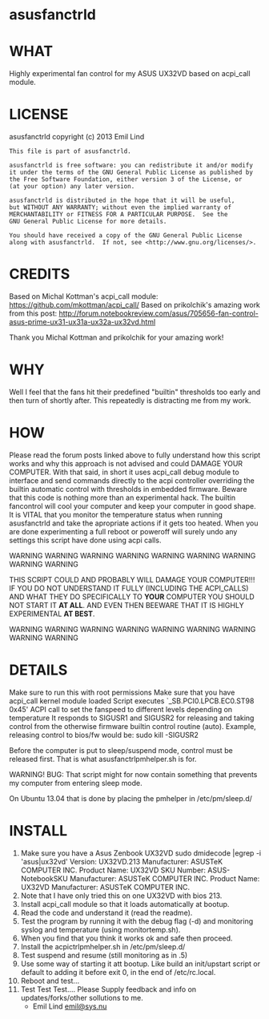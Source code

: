 asusfanctrld
============

# WHAT
  Highly experimental fan control for my ASUS UX32VD based on acpi_call module.

# LICENSE
  asusfanctrld copyright (c) 2013 Emil Lind

    This file is part of asusfanctrld.

    asusfanctrld is free software: you can redistribute it and/or modify
    it under the terms of the GNU General Public License as published by
    the Free Software Foundation, either version 3 of the License, or
    (at your option) any later version.

    asusfanctrld is distributed in the hope that it will be useful,
    but WITHOUT ANY WARRANTY; without even the implied warranty of
    MERCHANTABILITY or FITNESS FOR A PARTICULAR PURPOSE.  See the
    GNU General Public License for more details.

    You should have received a copy of the GNU General Public License
    along with asusfanctrld.  If not, see <http://www.gnu.org/licenses/>.

# CREDITS
  Based on Michal Kottman's acpi_call module: https://github.com/mkottman/acpi_call/
  Based on prikolchik's amazing work from this post:
  http://forum.notebookreview.com/asus/705656-fan-control-asus-prime-ux31-ux31a-ux32a-ux32vd.html

  Thank you Michal Kottman and prikolchik for your amazing work!

# WHY
  Well I feel that the fans hit their predefined "builtin" thresholds too early 
  and then turn of shortly after. This repeatedly is distracting me from my work.

# HOW
  Please read the forum posts linked above to fully understand how this script works
  and why this approach is not advised and could DAMAGE YOUR COMPUTER.
  With that said, in short it uses acpi_call debug module to interface and send
  commands directly to the acpi controller overriding the builtin automatic control
  with thresholds in embedded firmware. Beware that this code is nothing more than
  an experimental hack. The builtin fancontrol will cool your computer and keep your
  computer in good shape. It is VITAL that you monitor the temperature status when
  running asusfanctrld and take the apropriate actions if it gets too heated.
  When you are done experimenting a full reboot or poweroff will surely undo
  any settings this script have done using acpi calls.

 WARNING WARNING WARNING WARNING WARNING WARNING WARNING WARNING WARNING

  THIS SCRIPT COULD AND PROBABLY WILL DAMAGE YOUR COMPUTER!!!
  IF YOU DO NOT UNDERSTAND IT FULLY (INCLUDING THE ACPI_CALLS)
  AND WHAT THEY DO SPECIFICALLY TO __YOUR__ COMPUTER YOU SHOULD
  NOT START IT __AT ALL__. AND EVEN THEN BEEWARE THAT IT IS HIGHLY
  EXPERIMENTAL __AT BEST__.

 WARNING WARNING WARNING WARNING WARNING WARNING WARNING WARNING WARNING

# DETAILS
  Make sure to run this with root permissions
  Make sure that you have acpi_call kernel module loaded
  Script executes `\_SB.PCI0.LPCB.EC0.ST98 0x45' ACPI call to set
  the fanspeed to different levels depending on temperature
  It responds to SIGUSR1 and SIGUSR2 for releasing and taking
  control from the otherwise firmware builtin control routine (auto).
  Example, releasing control to bios/fw would be:
  sudo kill -SIGUSR2 <pidof asusfanctrld.sh>

  Before the computer is put to sleep/suspend mode, control must be
  released first. That is what asusfanctrlpmhelper.sh is for.

  WARNING! BUG: That script might for now contain something that
  prevents my computer from entering sleep mode.

  On Ubuntu 13.04 that is done by placing the pmhelper in /etc/pm/sleep.d/

# INSTALL
  1. Make sure you have a Asus Zenbook UX32VD
    sudo dmidecode |egrep -i 'asus|ux32vd'
        Version: UX32VD.213
        Manufacturer: ASUSTeK COMPUTER INC.
        Product Name: UX32VD
        SKU Number: ASUS-NotebookSKU
        Manufacturer: ASUSTeK COMPUTER INC.
        Product Name: UX32VD
        Manufacturer: ASUSTeK COMPUTER INC.
  2. Note that I have only tried this on one UX32VD with bios 213.
  3. Install acpi_call module so that it loads automatically at bootup.
  4. Read the code and understand it (read the readme).
  5. Test the program by running it with the debug flag (-d) 
     and monitoring syslog and temperature (using monitortemp.sh).
  6. When you find that you think it works ok and safe then proceed.
  7. Install the acpictrlpmhelper.sh in /etc/pm/sleep.d/
  8. Test suspend and resume (still monitoring as in .5)
  8. Use some way of starting it att bootup.
     Like build an init/upstart script or default to adding it
     before exit 0, in the end of /etc/rc.local.
  9. Reboot and test...
 10. Test Test Test....
     Please Supply feedback and info on updates/forks/other sollutions to me.
      - Emil Lind <emil@sys.nu>
